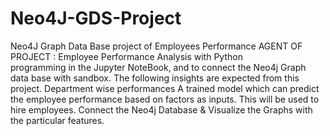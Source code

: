 # Neo4J-GDS-Project
Neo4J Graph Data Base project of Employees Performance
 AGENT OF PROJECT  : Employee Performance Analysis with  Python  
                     programming in the Jupyter NoteBook, and to 
                     connect the Neo4j Graph data base with sandbox.
The following insights are expected from this project.
Department wise performances 
A trained model which can predict the employee performance based on  factors as inputs. This will be used to hire employees.
Connect the Neo4j Database & Visualize the  Graphs with the particular features.

